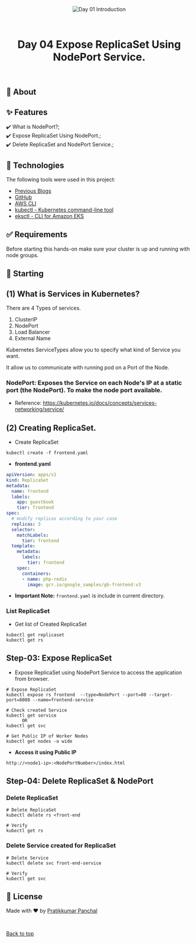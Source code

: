 <div align="center" id="top"> 
  <img src="./.github/app.gif" alt="Day 01 Introduction" />

  &#xa0;

</div>

<h1 align="center">Day 04 Expose ReplicaSet Using NodePort Service.</h1>


<br>

## :dart: About ##

## :sparkles: Features ##

:heavy_check_mark: What is NodePort?;\
:heavy_check_mark: Expose ReplicaSet Using NodePort.;\
:heavy_check_mark: Delete ReplicaSet and NodePort Service.;
## :rocket: Technologies ##

The following tools were used in this project:
- [Previous Blogs](https://m3pratik.hashnode.dev/)
- [GitHub](https://github.com/m3pratik/31daysofEKS)
- [AWS CLI](https://aws.amazon.com/cli/)
- [kubectl - Kubernetes command-line tool](https://kubernetes.io/docs/tasks/tools/)
- [eksctl - CLI for Amazon EKS ](https://eksctl.io/)
## :white_check_mark: Requirements ##

Before starting this hands-on make sure your cluster is up and running with node groups.

## :checkered_flag: Starting ##

## (1) What is Services in Kubernetes?
 
  There are 4 Types of services.
  1. ClusterIP
  2. NodePort
  3. Load Balancer
  4. External Name
 
 Kubernetes ServiceTypes allow you to specify what kind of Service you want.
 
 It allow us to communicate with running pod on a Port of the Node.

 ### NodePort: Exposes the Service on each Node's IP at a static port (the NodePort). To make the node port available.

 - Reference: https://kubernetes.io/docs/concepts/services-networking/service/

## (2) Creating ReplicaSet.

- Create ReplicaSet
```
kubectl create -f frontend.yaml
```
- **frontend.yaml**
```yml
apiVersion: apps/v1
kind: ReplicaSet
metadata:
  name: frontend
  labels:
    app: guestbook
    tier: frontend
spec:
  # modify replicas according to your case
  replicas: 3
  selector:
    matchLabels:
      tier: frontend
  template:
    metadata:
      labels:
        tier: frontend
    spec:
      containers:
      - name: php-redis
        image: gcr.io/google_samples/gb-frontend:v3
```
 - **Important Note:** `frontend.yaml` is include in current directory.

### List ReplicaSet
- Get list of Created ReplicaSet
```
kubectl get replicaset
kubectl get rs
```

## Step-03: Expose ReplicaSet
- Expose ReplicaSet using NodePort Service to access the application from browser.
```
# Expose ReplicaSet
kubectl expose rs frontend  --type=NodePort --port=80 --target-port=8080 --name=frontend-service

# Check created Service
kubectl get service
      OR
kubectl get svc

# Get Public IP of Worker Nodes
kubectl get nodes -o wide
```
- **Access it using Public IP**
```
http://<node1-ip>:<NodePortNumber>/index.html
```

## Step-04: Delete ReplicaSet & NodePort
### Delete ReplicaSet
```
# Delete ReplicaSet
kubectl delete rs <front-end

# Verify
kubectl get rs
```

### Delete Service created for ReplicaSet
```
# Delete Service
kubectl delete svc front-end-service

# Verify
kubectl get svc
```
## :memo: License ##

Made with :heart: by <a href="https://www.linkedin.com/in/m3pratik/" target="_blank">Pratikkumar Panchal</a>

&#xa0;

<a href="#top">Back to top</a>
